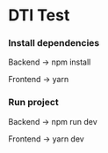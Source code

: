 # DTI Test

### Install dependencies

Backend -> npm install

Frontend -> yarn

### Run project

Backend -> npm run dev

Frontend -> yarn dev
